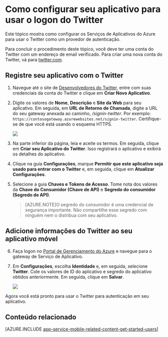 <properties 
	pageTitle="Como configurar a autenticação do Twitter para seu aplicativo de Serviços de Aplicativos"
	description="Saiba como configurar a autenticação do Twitter para seu aplicativo de Serviços de Aplicativos." 
	services="app-service\mobile" 
	documentationCenter="" 
	authors="mattchenderson,ggailey777" 
	manager="dwrede" 
	editor=""/>

<tags 
	ms.service="app-service-mobile" 
	ms.workload="mobile" 
	ms.tgt_pltfrm="na" 
	ms.devlang="multiple" 
	ms.topic="article" 
	ms.date="02/19/2015" 
	ms.author="mahender"/>

# Como configurar seu aplicativo para usar o logon do Twitter

Este tópico mostra como configurar os Serviços de Aplicativos do Azure para usar o Twitter como um provedor de autenticação.

Para concluir o procedimento deste tópico, você deve ter uma conta do Twitter com um endereço de email verificado. Para criar uma nova conta do Twitter, vá para <a href="http://go.microsoft.com/fwlink/p/?LinkID=268287" target="_blank">twitter.com</a>.

## <a name="register"> </a>Registre seu aplicativo com o Twitter

1. Navegue até o site de [Desenvolvedores do Twitter,] entre com suas credenciais da conta do Twitter e clique em **Criar Novo Aplicativo**.

2. Digite os valores de **Nome**, **Descrição** e **Site da Web** para seu aplicativo. Em seguida, em **URL de Retorno de Chamada**, digite a URL do seu gateway anexada ao caminho, _/signin-twitter_. Por exemplo: `https://contosogateway.azurewebsites.net/signin-twitter`. Certifique-se de que você está usando o esquema HTTPS.

    ![][0]

3.  Na parte inferior da página, leia e aceite os termos. Em seguida, clique em **Criar seu Aplicativo do Twitter**. Isso registrará o aplicativo e exibirá os detalhes do aplicativo.

4. Clique na guia **Configurações**, marque **Permitir que este aplicativo seja usado para entrar com o Twitter** e, em seguida, clique em **Atualizar Configurações**.

5. Selecione a guia **Chaves e Tokens de Acesso**. Tome nota dos valores da **Chave do Consumidor (Chave de API)** e **Segredo do consumidor (Segredo de API)**.

    > [AZURE.NOTE]O segredo do consumidor é uma credencial de segurança importante. Não compartilhe esse segredo com ninguém nem o distribua com seu aplicativo.


## <a name="secrets"> </a>Adicione informações do Twitter ao seu aplicativo móvel

6. Faça logon no [Portal de Gerenciamento do Azure] e navegue para o gateway de Serviço de Aplicativo.

7. Em **Configurações**, escolha **Identidade** e, em seguida, selecione **Twitter**. Cole os valores de ID do aplicativo e segredo do aplicativo obtidos anteriormente. Em seguida, clique em **Salvar**.

    ![][1]

Agora você está pronto para usar o Twitter para autenticação em seu aplicativo.

## <a name="related-content"> </a>Conteúdo relacionado

[AZURE.INCLUDE [app-service-mobile-related-content-get-started-users](../../includes/app-service-mobile-related-content-get-started-users.md)]



<!-- Images. -->

[0]: ./media/app-service-mobile-how-to-configure-twitter-authentication-preview/app-service-twitter-redirect.png
[1]: ./media/app-service-mobile-how-to-configure-twitter-authentication-preview/app-service-twitter-settings.png

<!-- URLs. -->

[Desenvolvedores do Twitter,]: http://go.microsoft.com/fwlink/p/?LinkId=268300
[Portal de Gerenciamento do Azure]: https://portal.azure.com/
[xamarin]: ../app-services-mobile-app-dotnet-backend-xamarin-ios-get-started-users-preview.md

<!--HONumber=54--> 